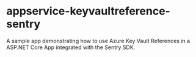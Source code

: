 # appservice-keyvaultreference-sentry
A sample app demonstrating how to use Azure Key Vault References in a ASP.NET Core App integrated with the Sentry SDK.
